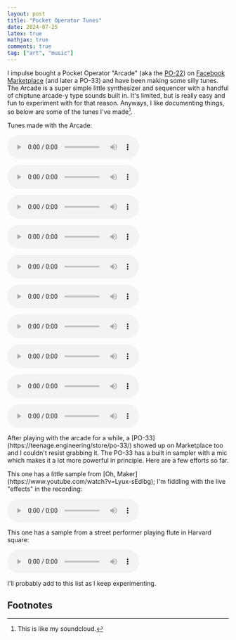 ```yaml
---
layout: post
title: "Pocket Operator Tunes"
date: 2024-07-25
latex: true
mathjax: true
comments: true
tag: ["art", "music"]
---
```


I impulse bought a Pocket Operator "Arcade" (aka the [PO-22](https://teenage.engineering/store/po-20/)) on [Facebook Marketplace](https://mailchi.mp/76f2b5e944c1/jeffs-bloglife-update-may-13-19039) (and later a PO-33) and have been making some silly tunes. The Arcade is a super simple little synthesizer and sequencer with a handful of chiptune arcade-y type sounds built in. It's limited, but is really easy and fun to experiment with for that reason. Anyways, I like documenting things, so below are some of the tunes I've made[^1]. 

Tunes made with the Arcade: 

<p>
<audio controls>
  <source src="{{ '/figs/2024-08-18-pocket-operator-tunes/mp3s/IMG_7901.mp3' | relative_url }}" type="audio/mpeg">
  Your browser does not support the audio element.
</audio>
</p>

<p>
<audio controls>
  <source src="{{ '/figs/2024-08-18-pocket-operator-tunes/mp3s/IMG_7903.mp3' | relative_url }}" type="audio/mpeg">
  Your browser does not support the audio element.
</audio>
</p>

<p>
<audio controls>
  <source src="{{ '/figs/2024-08-18-pocket-operator-tunes/mp3s/IMG_7912.mp3' | relative_url }}" type="audio/mpeg">
  Your browser does not support the audio element.
</audio>
</p>

<p>
<audio controls>
  <source src="{{ '/figs/2024-08-18-pocket-operator-tunes/mp3s/IMG_7915.mp3' | relative_url }}" type="audio/mpeg">
  Your browser does not support the audio element.
</audio>
</p>

<p>
<audio controls>
  <source src="{{ '/figs/2024-08-18-pocket-operator-tunes/mp3s/IMG_7924.mp3' | relative_url }}" type="audio/mpeg">
  Your browser does not support the audio element.
</audio>
</p>

<p>
<audio controls>
  <source src="{{ '/figs/2024-08-18-pocket-operator-tunes/mp3s/IMG_7927.mp3' | relative_url }}" type="audio/mpeg">
  Your browser does not support the audio element.
</audio>
</p>

<p>
<audio controls>
  <source src="{{ '/figs/2024-08-18-pocket-operator-tunes/mp3s/IMG_7933.mp3' | relative_url }}" type="audio/mpeg">
  Your browser does not support the audio element.
</audio>
</p>

<p>
<audio controls>
  <source src="{{ '/figs/2024-08-18-pocket-operator-tunes/mp3s/IMG_7941.mp3' | relative_url }}" type="audio/mpeg">
  Your browser does not support the audio element.
</audio>
</p>

<p>
<audio controls>
  <source src="{{ '/figs/2024-08-18-pocket-operator-tunes/mp3s/IMG_7945.mp3' | relative_url }}" type="audio/mpeg">
  Your browser does not support the audio element.
</audio>
</p>

<p>
<audio controls>
  <source src="{{ '/figs/2024-08-18-pocket-operator-tunes/mp3s/IMG_7960.mp3' | relative_url }}" type="audio/mpeg">
  Your browser does not support the audio element.
</audio>
</p>

<p>
After playing with the arcade for a while, a [PO-33](https://teenage.engineering/store/po-33/) showed up on Marketplace too and I couldn't resist grabbing it. The PO-33 has a built in sampler with a mic which makes it a lot more powerful in principle. Here are a few efforts so far. 
</p>

<p> 
This one has a little sample from [Oh, Maker](https://www.youtube.com/watch?v=Lyux-sEdlbg); I'm fiddling with the live "effects" in the recording: 
</p>
<p>
<audio controls>
  <source src="{{ '/figs/2024-08-18-pocket-operator-tunes/mp3s/IMG_7988.mp3' | relative_url }}" type="audio/mpeg">
  Your browser does not support the audio element.
</audio>
</p> 

<p> 
This one has a sample from a street performer playing flute in Harvard square: 
</p>
<p>
<audio controls>
  <source src="{{ '/figs/2024-08-18-pocket-operator-tunes/mp3s/IMG_8002.mp3' | relative_url }}" type="audio/mpeg">
  Your browser does not support the audio element.
</audio>
</p>

I'll probably add to this list as I keep experimenting. 

## Footnotes

[^1]: This is like my soundcloud.